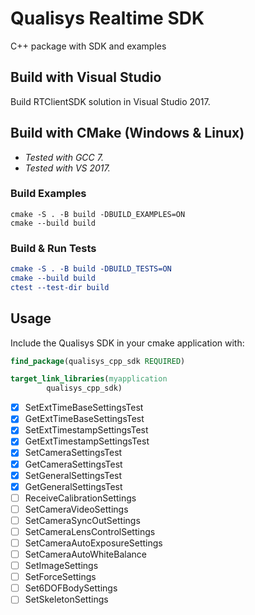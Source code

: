 # Qualisys Realtime SDK

C++ package with SDK and examples

## Build with Visual Studio

Build RTClientSDK solution in Visual Studio 2017.

## Build with CMake (Windows & Linux)

* _Tested with GCC 7._
* _Tested with VS 2017._

### Build Examples
```
cmake -S . -B build -DBUILD_EXAMPLES=ON
cmake --build build
```

### Build & Run Tests 
```cmake
cmake -S . -B build -DBUILD_TESTS=ON
cmake --build build
ctest --test-dir build
```

## Usage

Include the Qualisys SDK in your cmake application with:

```cmake
find_package(qualisys_cpp_sdk REQUIRED)

target_link_libraries(myapplication
        qualisys_cpp_sdk)
```
- [X] SetExtTimeBaseSettingsTest
- [X] GetExtTimeBaseSettingsTest
- [X] SetExtTimestampSettingsTest
- [X] GetExtTimestampSettingsTest
- [X] SetCameraSettingsTest
- [X] GetCameraSettingsTest
- [X] SetGeneralSettingsTest
- [X] GetGeneralSettingsTest
- [ ] ReceiveCalibrationSettings
- [ ] SetCameraVideoSettings
- [ ] SetCameraSyncOutSettings
- [ ] SetCameraLensControlSettings
- [ ] SetCameraAutoExposureSettings
- [ ] SetCameraAutoWhiteBalance
- [ ] SetImageSettings
- [ ] SetForceSettings
- [ ] Set6DOFBodySettings
- [ ] SetSkeletonSettings
